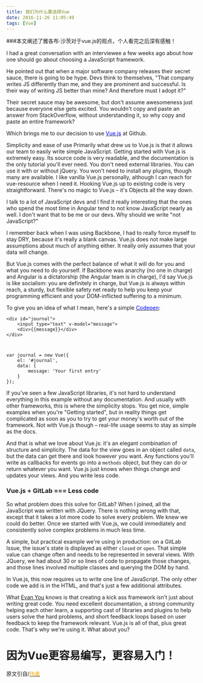 ```yaml
---
title: 我们为什么要选择Vue
date: 2016-11-26 11:05:49
tags: [Vue]
---
```


###本文阐述了雅各布·沙茨对于vue.js的观点，个人看完之后深有感触！

I had a great conversation with an interviewee a few weeks ago about how one should go about choosing a JavaScript framework.

He pointed out that when a major software company releases their secret sauce, there is going to be hype. Devs think to themselves, "That company writes JS differently than me, and they are prominent and successful. Is their way of writing JS better than mine? And therefore must I adopt it?"

Their secret sauce may be awesome, but don't assume awesomeness just because everyone else gets excited. You wouldn't copy and paste an answer from StackOverflow, without understanding it, so why copy and paste an entire framework?

Which brings me to our decision to use [<font style="color:blue">Vue.js</font>](https://vuejs.org/) at Github.

Simplicity and ease of use
Primarily what drew us to Vue.js is that it allows our team to easily write simple JavaScript. Getting started with Vue.js is extremely easy. Its source code is very readable, and the documentation is the only tutorial you'll ever need. You don't need external libraries. You can use it with or without jQuery. You won't need to install any plugins, though many are available. I like vanilla Vue.js personally, although I can reach for vue-resource when I need it. Hooking Vue.js up to existing code is very straightforward. There's no magic to Vue.js – it's Objects all the way down.

I talk to a lot of JavaScript devs and I find it really interesting that the ones who spend the most time in Angular tend to not know JavaScript nearly as well. I don't want that to be me or our devs. Why should we write "not JavaScript?"

I remember back when I was using Backbone, I had to really force myself to stay DRY, because it's really a blank canvas. Vue.js does not make large assumptions about much of anything either. It really only assumes that your data will change.

But Vue.js comes with the perfect balance of what it will do for you and what you need to do yourself. If Backbone was anarchy (no one in charge) and Angular is a dictatorship (the Angular team is in charge), I'd say Vue.js is like socialism: you are definitely in charge, but Vue.js is always within reach, a sturdy, but flexible safety net ready to help you keep your programming efficient and your DOM-inflicted suffering to a minimum.

To give you an idea of what I mean, here's a simple [<font style="color:blue">Codepen</font>](http://codepen.io/jschatz1/pen/dpQkpx):

	<div id="journal">
  		<input type="text" v-model="message">
  		<div>{{message}}</div>
	</div>
	
#

	var journal = new Vue({
  		el: '#journal',
  		data: {
    		message: 'Your first entry'
  		}
	});
	
	
If you've seen a few JavaScript libraries, it's not hard to understand everything in this example without any documentation. And usually with other frameworks, this is where the simplicity stops. You get nice, simple examples when you're "Getting started", but in reality things get complicated as soon as you to try to get your money's worth out of the framework. Not with Vue.js though – real-life usage seems to stay as simple as the docs.

And that is what we love about Vue.js: it's an elegant combination of structure and simplicity. The data for the view goes in an object called `data`, but the data can get there and look however you want. Any functions you'll write as callbacks for events go into a `methods` object, but they can do or return whatever you want. Vue.js just knows when things change and updates your views. And you write less code.

### Vue.js + GitLab === Less code

So what problem does this solve for GitLab? When I joined, all the JavaScript was written with JQuery. There is nothing wrong with that, except that it takes a lot more code to solve every problem. We knew we could do better. Once we started with Vue.js, we could immediately and consistently solve complex problems in much less time.

A simple, but practical example we're using in production: on a GitLab Issue, the issue's state is displayed as either `closed` or `open`. That simple value can change often and needs to be represented in several views. With JQuery, we had about 30 or so lines of code to propagate those changes, and those lines involved multiple classes and querying the DOM by hand.

In Vue.js, this now requires us to write one line of JavaScript. The only other code we add is in the HTML, and that's just a few additional attributes.

What [Evan You](https://twitter.com/youyuxi) knows is that creating a kick ass framework isn't just about writing great code. You need excellent documentation, a strong community helping each other learn, a supporting cast of libraries and plugins to help users solve the hard problems, and short feedback loops based on user feedback to keep the framework relevant. Vue.js is all of that, plus great code. That's why we're using it. What about you?


# 因为Vue更容易编写，更容易入门！


原文引自/[<font style="color:orange">作者</font>](https://about.gitlab.com/2016/10/20/why-we-chose-vue/)


	